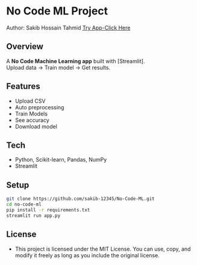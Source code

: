 # No Code ML Project
Author: Sakib Hossain Tahmid
[Try App-Click Here](https://nocodemlsakib.streamlit.app/)
## Overview
A **No Code Machine Learning app** built with [Streamlit].  
Upload data → Train model → Get results.  

## Features
- Upload CSV  
- Auto preprocessing  
- Train Models  
- See accuracy   
- Download model 
## Tech
- Python, Scikit-learn, Pandas, NumPy  
- Streamlit  

## Setup
```bash
git clone https://github.com/sakib-12345/No-Code-ML.git
cd no-code-ml
pip install -r requirements.txt
streamlit run app.py
```
## License
- This project is licensed under the MIT License. You can use, copy, and modify it freely as long as you include the original license.

